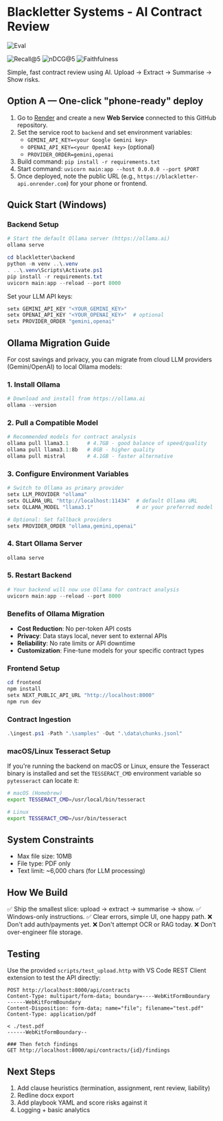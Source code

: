 # Blackletter Systems - AI Contract Review
![Eval](https://img.shields.io/endpoint?url=https://raw.githubusercontent.com/blackletter/blackletter/main/eval/results.json)

![Recall@5](https://img.shields.io/badge/Recall%405-1.00-brightgreen)
![nDCG@5](https://img.shields.io/badge/nDCG%405-1.00-brightgreen)
![Faithfulness](https://img.shields.io/badge/Faithfulness-1.00-brightgreen)

Simple, fast contract review using AI. Upload → Extract → Summarise → Show risks.

## Option A — One-click "phone-ready" deploy

1. Go to [Render](https://render.com) and create a new **Web Service** connected to this GitHub repository.
2. Set the service root to `backend` and set environment variables:
   - `GEMINI_API_KEY=<your Google Gemini key>`
   - `OPENAI_API_KEY=<your OpenAI key>` (optional)
   - `PROVIDER_ORDER=gemini,openai`
3. Build command: `pip install -r requirements.txt`
4. Start command: `uvicorn main:app --host 0.0.0.0 --port $PORT`
5. Once deployed, note the public URL (e.g., `https://blackletter-api.onrender.com`) for your phone or frontend.

## Quick Start (Windows)

### Backend Setup

```powershell
# Start the default Ollama server (https://ollama.ai)
ollama serve

cd blackletter\backend
python -m venv ..\.venv
. ..\.venv\Scripts\Activate.ps1
pip install -r requirements.txt
uvicorn main:app --reload --port 8000
```

Set your LLM API keys:

```powershell
setx GEMINI_API_KEY "<YOUR_GEMINI_KEY>"
setx OPENAI_API_KEY "<YOUR_OPENAI_KEY>"  # optional
setx PROVIDER_ORDER "gemini,openai"
```

## Ollama Migration Guide

For cost savings and privacy, you can migrate from cloud LLM providers (Gemini/OpenAI) to local Ollama models:

### 1. Install Ollama
```powershell
# Download and install from https://ollama.ai
ollama --version
```

### 2. Pull a Compatible Model
```powershell
# Recommended models for contract analysis
ollama pull llama3.1      # 4.7GB - good balance of speed/quality
ollama pull llama3.1:8b   # 8GB - higher quality
ollama pull mistral       # 4.1GB - faster alternative
```

### 3. Configure Environment Variables
```powershell
# Switch to Ollama as primary provider
setx LLM_PROVIDER "ollama"
setx OLLAMA_URL "http://localhost:11434"  # default Ollama URL
setx OLLAMA_MODEL "llama3.1"              # or your preferred model

# Optional: Set fallback providers
setx PROVIDER_ORDER "ollama,gemini,openai"
```

### 4. Start Ollama Server
```powershell
ollama serve
```

### 5. Restart Backend
```powershell
# Your backend will now use Ollama for contract analysis
uvicorn main:app --reload --port 8000
```

### Benefits of Ollama Migration
- **Cost Reduction**: No per-token API costs
- **Privacy**: Data stays local, never sent to external APIs
- **Reliability**: No rate limits or API downtime
- **Customization**: Fine-tune models for your specific contract types

### Frontend Setup

```powershell
cd frontend
npm install
setx NEXT_PUBLIC_API_URL "http://localhost:8000"
npm run dev
```

### Contract Ingestion

```powershell
.\ingest.ps1 -Path ".\samples" -Out ".\data\chunks.jsonl"
```

### macOS/Linux Tesseract Setup

If you're running the backend on macOS or Linux, ensure the Tesseract
binary is installed and set the `TESSERACT_CMD` environment variable so
`pytesseract` can locate it:

```bash
# macOS (Homebrew)
export TESSERACT_CMD=/usr/local/bin/tesseract

# Linux
export TESSERACT_CMD=/usr/bin/tesseract
```

## System Constraints

- Max file size: 10MB
- File type: PDF only
- Text limit: ~6,000 chars (for LLM processing)

## How We Build

✅ Ship the smallest slice: upload → extract → summarise → show.
✅ Windows-only instructions.
✅ Clear errors, simple UI, one happy path.
❌ Don't add auth/payments yet.
❌ Don't attempt OCR or RAG today.
❌ Don't over-engineer file storage.

## Testing

Use the provided `scripts/test_upload.http` with VS Code REST Client extension to test the API directly:

```http
POST http://localhost:8000/api/contracts
Content-Type: multipart/form-data; boundary=----WebKitFormBoundary
------WebKitFormBoundary
Content-Disposition: form-data; name="file"; filename="test.pdf"
Content-Type: application/pdf

< ./test.pdf
------WebKitFormBoundary--

### Then fetch findings
GET http://localhost:8000/api/contracts/{id}/findings
```

## Next Steps

1. Add clause heuristics (termination, assignment, rent review, liability)
2. Redline docx export
3. Add playbook YAML and score risks against it
4. Logging + basic analytics
